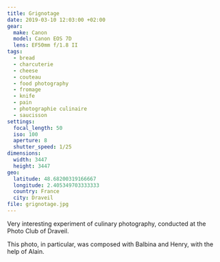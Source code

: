 ```yaml
---
title: Grignotage
date: 2019-03-10 12:03:00 +02:00
gear:
  make: Canon
  model: Canon EOS 7D
  lens: EF50mm f/1.8 II
tags:
  - bread
  - charcuterie
  - cheese
  - couteau
  - food photography
  - fromage
  - knife
  - pain
  - photographie culinaire
  - saucisson
settings:
  focal_length: 50
  iso: 100
  aperture: 8
  shutter_speed: 1/25
dimensions:
  width: 3447
  height: 3447
geo:
  latitude: 48.68200319166667
  longitude: 2.405349703333333
  country: France
  city: Draveil
file: grignotage.jpg
---
```


Very interesting experiment of culinary photography, conducted at the Photo Club of Draveil.

This photo, in particular, was composed with Balbina and Henry, with the help of Alain.
